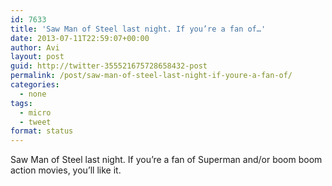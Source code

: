 ```yaml
---
id: 7633
title: 'Saw Man of Steel last night. If you’re a fan of…'
date: 2013-07-11T22:59:07+00:00
author: Avi
layout: post
guid: http://twitter-355521675728658432-post
permalink: /post/saw-man-of-steel-last-night-if-youre-a-fan-of/
categories:
  - none
tags:
  - micro
  - tweet
format: status
---
```

Saw Man of Steel last night. If you’re a fan of Superman and/or boom boom action movies, you’ll like it.